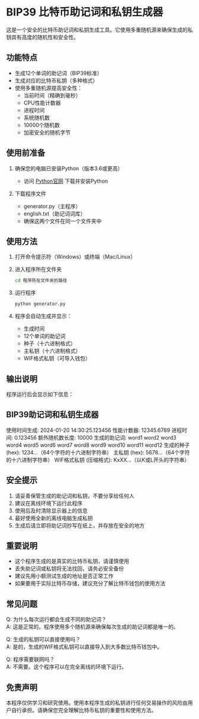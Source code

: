 # BIP39 比特币助记词和私钥生成器

这是一个安全的比特币助记词和私钥生成工具。它使用多重随机源来确保生成的私钥具有高度的随机性和安全性。

## 功能特点

- 生成12个单词的助记词（BIP39标准）
- 生成对应的比特币私钥（多种格式）
- 使用多重随机源提高安全性：
  - 当前时间（精确到毫秒）
  - CPU性能计数器
  - 进程时间
  - 系统随机数
  - 10000个随机数
  - 加密安全的随机字节

## 使用前准备

1. 确保您的电脑已安装Python（版本3.6或更高）
   - 访问 [Python官网](https://www.python.org/downloads/) 下载并安装Python

2. 下载程序文件
   - generator.py（主程序）
   - english.txt（助记词词库）
   - 确保这两个文件在同一个文件夹中

## 使用方法

1. 打开命令提示符（Windows）或终端（Mac/Linux）

2. 进入程序所在文件夹
   ```bash
   cd 程序所在文件夹的路径
   ```

3. 运行程序
   ```bash
   python generator.py
   ```

4. 程序会自动生成并显示：
   - 生成时间
   - 12个单词的助记词
   - 种子（十六进制格式）
   - 主私钥（十六进制格式）
   - WIF格式私钥（可导入钱包）

## 输出说明

程序运行后会显示如下信息： 

BIP39助记词和私钥生成器
------------------------
使用时间生成: 2024-01-20 14:30:25.123456
性能计数器: 12345.6789
进程时间: 0.123456
额外随机数长度: 10000
生成的助记词:
word1 word2 word3 word4 word5 word6 word7 word8 word9 word10 word11 word12
生成的种子 (hex):
1234...（64个字符的十六进制字符串）
主私钥 (hex):
5678...（64个字符的十六进制字符串）
WIF格式私钥 (压缩格式):
KxXX...（以K或L开头的字符串）









## 安全提示

1. 请妥善保管生成的助记词和私钥，不要分享给任何人
2. 建议在离线环境下运行此程序
3. 使用后及时清除显示器上的信息
4. 最好使用全新的离线电脑生成私钥
5. 生成后请立即将助记词抄写在纸上，并存放在安全的地方

## 重要说明

- 这个程序生成的是真实的比特币私钥，请谨慎使用
- 丢失助记词或私钥将无法找回，请务必安全备份
- 建议先用小额测试生成的地址是否正常工作
- 如果要用于实际比特币存储，建议充分了解比特币钱包的使用方法

## 常见问题

Q: 为什么每次运行都会生成不同的助记词？  
A: 这是正常的。程序使用多个随机源来确保每次生成的助记词都是唯一的。

Q: 生成的私钥可以直接使用吗？  
A: 是的，生成的WIF格式私钥可以直接导入到大多数比特币钱包中。

Q: 程序需要联网吗？  
A: 不需要。这个程序可以在完全离线的环境下运行。

## 免责声明

本程序仅供学习和研究使用。使用本程序生成的私钥进行任何交易操作的风险由用户自行承担。请确保您完全理解比特币私钥的重要性和使用方法。